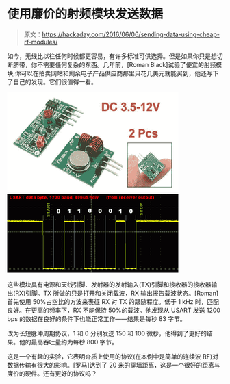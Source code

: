 # 使用廉价的射频模块发送数据

> 原文：<https://hackaday.com/2016/06/06/sending-data-using-cheap-rf-modules/>

如今，无线比以往任何时候都更容易，有许多标准可供选择。但是如果你只是想切断脐带，你不需要任何复杂的东西。几年前，[Roman Black]试验了便宜的射频模块,你可以在拍卖网站和剩余电子产品供应商那里只花几美元就能买到，他还写下了自己的发现。它们很值得一看。

[![](img/36c7e3b0c11c3b1635886cab732cc57d.png)](https://hackaday.com/2016/06/06/sending-data-using-cheap-rf-modules/rfmodule_photo/)[![](img/23cab6d4329bfb9011b820523d27dc45.png)](https://hackaday.com/2016/06/06/sending-data-using-cheap-rf-modules/rfmodule_baud1200/)

这些模块具有电源和天线引脚、发射器的发射输入(TX)引脚和接收器的接收器输出(RX)引脚。TX 所做的只是打开和关闭载波，RX 输出报告载波状态。[Roman]首先使用 50%占空比的方波来表征 RX 对 TX 的跟随程度。低于 1 kHz 时，匹配良好。在更高的频率下，RX 不能保持 50%的载波。他发现从 USART 发送 1200 bps 的数据在良好的条件下也能正常工作——结果是每秒 83 字节。

改为长短脉冲周期协议，1 和 0 分别发送 150 和 100 微秒，他得到了更好的结果。他的最高吞吐量约为每秒 800 字节。

这是一个有趣的实验，它表明介质上使用的协议(在本例中是简单的连续波 RF)对数据传输有很大的影响。[罗马]达到了 20 米的穿墙距离，这是一个很好的距离与廉价的硬件。还有更好的协议吗？
